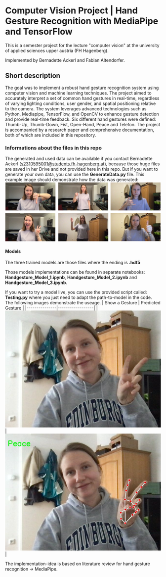 # Computer Vision Project | Hand Gesture Recognition with MediaPipe and TensorFlow

This is a semester project for the lecture "computer vision" at the university of applied sciences upper austria (FH Hagenberg).

Implemented by Bernadette Ackerl and Fabian Altendorfer.

## Short description
The goal was to implement a robust hand gesture recognition system using computer vision and machine learning techniques. The project aimed to accurately interpret a set of common hand gestures in real-time, regardless of varying lighting conditions, user gender, and spatial positioning relative to the camera. The system leverages advanced technologies such as Python, Mediapipe, TensorFlow, and OpenCV to enhance gesture detection and provide real-time feedback. Six different hand gestures were defined: Thumb-Up, Thumb-Down, Fist, Open-Hand, Peace and Telefon. The project is accompanied by a research paper and comprehensive documentation, both of which are included in this repository.

### Informations about the files in this repo
The generated and used data can be available if you contact Bernadette Ackerl (s2310595001@students.fh-hagenberg.at), because those huge files are saved in her Drive and not provided here in this repo.
But if you want to generate your own data, you can use the **GenerateData.py** file. This example image should demonstrate how the data was generated: ![example data collection process](./example-b.png)


#### Models
The three trained models are those files where the ending is **.hdf5**

Those models implementations can be found in separate notebooks: **Handgesture_Model_1.ipynb**, **Handgesture_Model_2.ipynb** and **Handgesture_Model_3.ipynb**.

If you want to try a model live, you can use the provided script called: **Testing.py** where you just need to adapt the path-to-model in the code.
The following images demonstrate the useage.
| Show a Gesture | Predicted Gesture |
|---------------|------------------|
| ![show a gesture](./photo.jpg) | ![predicted gesture](./result.jpg) |

The implementation-idea is based on literature review for hand gesture recognition -> MediaPipe.      
